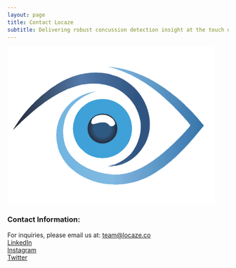 ```yaml
---
layout: page
title: Contact Locaze
subtitle: Delivering robust concussion detection insight at the touch of your fingertips
---
```

![Locaze](/assets/img/locazeNonTranspLogo.png)
### Contact Information:
For inquiries, please email us at: team@locaze.co
<br/>[LinkedIn](https://www.linkedin.com/company/locaze/about/)
<br/>[Instagram](https://www.instagram.com/locaze.co/)
<br/>[Twitter](https://twitter.com/LocazeTeam)
